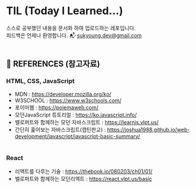 # TIL (Today I Learned...)

스스로 공부했던 내용을 문서화 하여 업로드하는 레포입니다. <br>
피드백은 언제나 환영합니다. 📬 sukyoung.dev@gmail.com<br><br>


## 📖 REFERENCES (참고자료)

### HTML, CSS, JavaScript

- MDN : https://developer.mozilla.org/ko/ <br>
- W3SCHOOL : https://www.w3schools.com/ <br>
- 포이마웹 : https://poiemaweb.com/ <br>
- 모던JavaScript 튜토리얼 : https://ko.javascript.info/<br>
- 밸로퍼트와 함께하는 모던 자바스크립트 : https://learnjs.vlpt.us/<br>
- 간단히 훑어보는 자바스크립트(캡틴판교) : https://joshua1988.github.io/web-development/javascript/javascript-basic-summary/
  <br/><br/>

### React

- 리액트를 다루는 기술 : https://thebook.io/080203/ch01/01/
- 밸로퍼트와 함께하는 모던리액트 : https://react.vlpt.us/basic
  <br/><br/>
